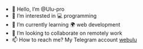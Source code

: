 - 👋 Hello, I’m @Ulu-pro
- 👀 I’m interested in 💻 programming
- 🌱 I’m currently learning 🌍 web development
- 💞️ I’m looking to collaborate on remotely work
- 📫 How to reach me? My Telegram account <a href="https://t.me/webulu" target="_blank">webulu</a>

<!---
Ulu-pro/Ulu-pro is a ✨ special ✨ repository because its `README.md` (this file) appears on your GitHub profile.
You can click the Preview link to take a look at your changes.
--->
